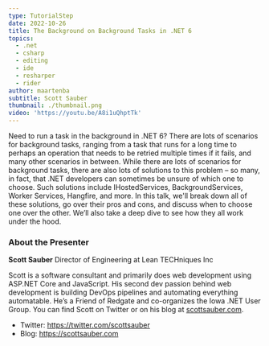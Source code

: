 ```yaml
---
type: TutorialStep
date: 2022-10-26
title: The Background on Background Tasks in .NET 6
topics:
  - .net
  - csharp
  - editing
  - ide
  - resharper
  - rider
author: maartenba
subtitle: Scott Sauber
thumbnail: ./thumbnail.png
video: 'https://youtu.be/A8i1uQhptTk'
---
```


Need to run a task in the background in .NET 6? There are lots of scenarios for background tasks, ranging from a task that runs for a long time to perhaps an operation that needs to be retried multiple times if it fails, and many other scenarios in between. While there are lots of scenarios for background tasks, there are also lots of solutions to this problem – so many, in fact, that .NET developers can sometimes be unsure of which one to choose. Such solutions include IHostedServices, BackgroundServices, Worker Services, Hangfire, and more. In this talk, we'll break down all of these solutions, go over their pros and cons, and discuss when to choose one over the other. We’ll also take a deep dive to see how they all work under the hood.

### About the Presenter

**Scott Sauber** Director of Engineering at Lean TECHniques Inc

Scott is a software consultant and primarily does web development using ASP.NET Core and JavaScript. His second dev passion behind web development is building DevOps pipelines and automating everything automatable. He’s a Friend of Redgate and co-organizes the Iowa .NET User Group. You can find Scott on Twitter or on his blog at [scottsauber.com](https://scottsauber.com).

* Twitter: <https://twitter.com/scottsauber>
* Blog: <https://scottsauber.com>
